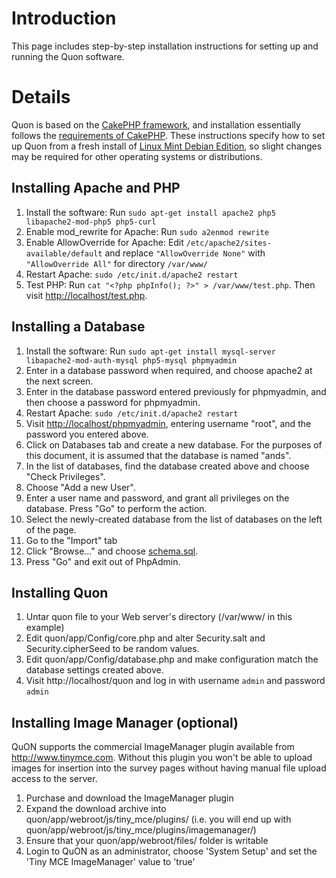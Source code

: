 # Introduction #

This page includes step-by-step installation instructions for setting up and running the Quon software.


# Details #

Quon is based on the [CakePHP framework](http://cakephp.org), and installation essentially follows the [requirements of CakePHP](http://book.cakephp.org/2.0/en/installation.html).
These instructions specify how to set up Quon from a fresh install of [Linux Mint Debian Edition](http://www.linuxmint.com/download_lmde.php), so slight changes may be required for other operating systems or distributions.

## Installing Apache and PHP ##
  1. Install the software: Run `sudo apt-get install apache2 php5 libapache2-mod-php5 php5-curl`
  1. Enable mod\_rewrite for Apache: Run `sudo a2enmod rewrite`
  1. Enable AllowOverride for Apache: Edit `/etc/apache2/sites-available/default` and replace `"AllowOverride None"` with `"AllowOverride All"` for directory `/var/www/`
  1. Restart Apache: `sudo /etc/init.d/apache2 restart`
  1. Test PHP: Run `cat "<?php phpInfo(); ?>" > /var/www/test.php`. Then visit [http://localhost/test.php](http://localhost/test.php).

## Installing a Database ##
  1. Install the software: Run `sudo apt-get install mysql-server libapache2-mod-auth-mysql php5-mysql phpmyadmin`
  1. Enter in a database password when required, and choose apache2 at the next screen.
  1. Enter in the database password entered previously for phpmyadmin, and then choose a password for phpmyadmin.
  1. Restart Apache: `sudo /etc/init.d/apache2 restart`
  1. Visit [http://localhost/phpmyadmin](http://localhost/phpmyadmin), entering username "root", and the password you entered above.
  1. Click on Databases tab and create a new database. For the purposes of this document, it is assumed that the database is named "ands".
  1. In the list of databases, find the database created above and choose "Check Privileges".
  1. Choose "Add a new User".
  1. Enter a user name and password, and grant all privileges on the database. Press "Go" to perform the action.
  1. Select the newly-created database from the list of databases on the left of the page.
  1. Go to the "Import" tab
  1. Click "Browse..." and choose [schema.sql](http://code.google.com/p/quon/source/browse/trunk/sql/schema.sql).
  1. Press "Go" and exit out of PhpAdmin.

## Installing Quon ##
  1. Untar quon file to your Web server's directory (/var/www/ in this example)
  1. Edit quon/app/Config/core.php and alter Security.salt and Security.cipherSeed to be random values.
  1. Edit quon/app/Config/database.php and make configuration match the database settings created above.
  1. Visit http://localhost/quon and log in with username `admin` and password `admin`

## Installing Image Manager (optional) ##

QuON supports the commercial ImageManager plugin available from http://www.tinymce.com. Without this plugin you won't be able to upload images for insertion into the survey pages without having manual file upload access to the server.

  1. Purchase and download the ImageManager plugin
  1. Expand the download archive into quon/app/webroot/js/tiny\_mce/plugins/ (i.e. you will end up with quon/app/webroot/js/tiny\_mce/plugins/imagemanager/)
  1. Ensure that your quon/app/webroot/files/ folder is writable
  1. Login to QuON as an administrator, choose 'System Setup' and set the 'Tiny MCE ImageManager' value to 'true'